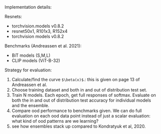 
Implementation details:

Resnets: 
- torchvision.models v0.8.2 
- resnet50x1, R101x3, R152x4 
- torchvision models v0.8.2 

Benchmarks (Andreassen et al. 2021): 
- BiT models (S,M,L) 
- CLIP models (ViT-B-32)


Strategy for evaluation: 

1. Calculate/find the curve `$\beta(x)$`.: this is given on page 13 of Andreassen et al. 
2. Choose training dataset and both in and out of distribution test set. 
3. Train N models. Each epoch, get full responses of softmax. Evaluate on both the in and out of distribution test accuracy for individual models and the ensemble. 
4. Compare ood performance to benchmarks given. We can do full evaluation on each ood data point instead of just a scalar evaluation: what kind of ood patterns are we learning? 
5. see how ensembles stack up compared to Kondratyuk et al, 2020. 


